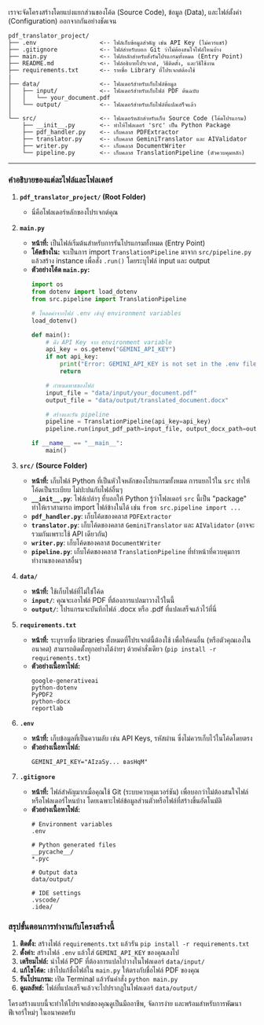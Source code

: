 
เราจะจัดโครงสร้างโดยแบ่งแยกส่วนของโค้ด (Source Code), ข้อมูล (Data), และไฟล์ตั้งค่า (Configuration) ออกจากกันอย่างชัดเจน

```
pdf_translator_project/
├── .env                  <-- ไฟล์เก็บข้อมูลสำคัญ เช่น API Key (ไม่ควรแชร์)
├── .gitignore            <-- ไฟล์สำหรับบอก Git ว่าไม่ต้องสนใจไฟล์ไหนบ้าง
├── main.py               <-- ไฟล์หลักสำหรับสั่งรันโปรแกรมทั้งหมด (Entry Point)
├── README.md             <-- ไฟล์อธิบายโปรเจกต์, วิธีติดตั้ง, และวิธีใช้งาน
├── requirements.txt      <-- รายชื่อ Library ที่โปรเจกต์ต้องใช้
|
├── data/                 <-- โฟลเดอร์สำหรับเก็บไฟล์ข้อมูล
│   ├── input/            <-- โฟลเดอร์สำหรับเก็บไฟล์ PDF ต้นฉบับ
│   │   └── your_document.pdf
│   └── output/           <-- โฟลเดอร์สำหรับเก็บไฟล์ที่แปลเสร็จแล้ว
│
└── src/                  <-- โฟลเดอร์หลักสำหรับเก็บ Source Code (โค้ดโปรแกรม)
    ├── __init__.py       <-- ทำให้โฟลเดอร์ 'src' เป็น Python Package
    ├── pdf_handler.py    <-- เก็บคลาส PDFExtractor
    ├── translator.py     <-- เก็บคลาส GeminiTranslator และ AIValidator
    ├── writer.py         <-- เก็บคลาส DocumentWriter
    └── pipeline.py       <-- เก็บคลาส TranslationPipeline (ตัวควบคุมหลัก)
```

---

### **คำอธิบายของแต่ละไฟล์และโฟลเดอร์**

1.  **`pdf_translator_project/` (Root Folder)**
    *   นี่คือโฟลเดอร์หลักของโปรเจกต์คุณ

2.  **`main.py`**
    *   **หน้าที่:** เป็นไฟล์เริ่มต้นสำหรับการรันโปรแกรมทั้งหมด (Entry Point)
    *   **โค้ดข้างใน:** จะเป็นการ import `TranslationPipeline` มาจาก `src/pipeline.py` แล้วสร้าง instance เพื่อสั่ง `.run()` โดยระบุไฟล์ input และ output
    *   **ตัวอย่างโค้ด `main.py`:**
        ```python
        import os
        from dotenv import load_dotenv
        from src.pipeline import TranslationPipeline

        # โหลดค่าจากไฟล์ .env เข้าสู่ environment variables
        load_dotenv()

        def main():
            # ดึง API Key จาก environment variable
            api_key = os.getenv("GEMINI_API_KEY")
            if not api_key:
                print("Error: GEMINI_API_KEY is not set in the .env file.")
                return

            # กำหนดพาธของไฟล์
            input_file = "data/input/your_document.pdf"
            output_file = "data/output/translated_document.docx"

            # สร้างและรัน pipeline
            pipeline = TranslationPipeline(api_key=api_key)
            pipeline.run(input_pdf_path=input_file, output_docx_path=output_file)

        if __name__ == "__main__":
            main()
        ```

3.  **`src/` (Source Folder)**
    *   **หน้าที่:** เก็บไฟล์ Python ที่เป็นหัวใจหลักของโปรแกรมทั้งหมด การแยกไว้ใน `src` ทำให้โค้ดเป็นระเบียบ ไม่ปะปนกับไฟล์อื่นๆ
    *   **`__init__.py`**: ไฟล์เปล่าๆ ที่บอกให้ Python รู้ว่าโฟลเดอร์ `src` นี้เป็น "package" ทำให้เราสามารถ import ไฟล์ข้างในได้ เช่น `from src.pipeline import ...`
    *   **`pdf_handler.py`**: เก็บโค้ดของคลาส `PDFExtractor`
    *   **`translator.py`**: เก็บโค้ดของคลาส `GeminiTranslator` และ `AIValidator` (อาจจะรวมกันเพราะใช้ API เดียวกัน)
    *   **`writer.py`**: เก็บโค้ดของคลาส `DocumentWriter`
    *   **`pipeline.py`**: เก็บโค้ดของคลาส `TranslationPipeline` ที่ทำหน้าที่ควบคุมการทำงานของคลาสอื่นๆ

4.  **`data/`**
    *   **หน้าที่:** ใช้เก็บไฟล์ที่ไม่ใช่โค้ด
    *   **`input/`**: คุณจะเอาไฟล์ PDF ที่ต้องการแปลมาวางไว้ในนี้
    *   **`output/`**: โปรแกรมจะบันทึกไฟล์ .docx หรือ .pdf ที่แปลเสร็จแล้วไว้ที่นี่

5.  **`requirements.txt`**
    *   **หน้าที่:** ระบุรายชื่อ libraries ทั้งหมดที่โปรเจกต์นี้ต้องใช้ เพื่อให้คนอื่น (หรือตัวคุณเองในอนาคต) สามารถติดตั้งทุกอย่างได้ง่ายๆ ด้วยคำสั่งเดียว (`pip install -r requirements.txt`)
    *   **ตัวอย่างเนื้อหาไฟล์:**
        ```
        google-generativeai
        python-dotenv
        PyPDF2
        python-docx
        reportlab
        ```

6.  **`.env`**
    *   **หน้าที่:** เก็บข้อมูลที่เป็นความลับ เช่น API Keys, รหัสผ่าน ซึ่งไม่ควรเก็บไว้ในโค้ดโดยตรง
    *   **ตัวอย่างเนื้อหาไฟล์:**
        ```
        GEMINI_API_KEY="AIzaSy... ваѕHqM"
        ```

7.  **`.gitignore`**
    *   **หน้าที่:** ไฟล์สำคัญมากเมื่อคุณใช้ Git (ระบบควบคุมเวอร์ชัน) เพื่อบอกว่าไม่ต้องสนใจไฟล์หรือโฟลเดอร์ไหนบ้าง โดยเฉพาะไฟล์ข้อมูลส่วนตัวหรือไฟล์ที่สร้างขึ้นอัตโนมัติ
    *   **ตัวอย่างเนื้อหาไฟล์:**
        ```
        # Environment variables
        .env

        # Python generated files
        __pycache__/
        *.pyc

        # Output data
        data/output/

        # IDE settings
        .vscode/
        .idea/
        ```

### **สรุปขั้นตอนการทำงานกับโครงสร้างนี้**

1.  **ติดตั้ง:** สร้างไฟล์ `requirements.txt` แล้วรัน `pip install -r requirements.txt`
2.  **ตั้งค่า:** สร้างไฟล์ `.env` แล้วใส่ `GEMINI_API_KEY` ของคุณลงไป
3.  **เตรียมไฟล์:** นำไฟล์ PDF ที่ต้องการแปลไปวางในโฟลเดอร์ `data/input/`
4.  **แก้ไขโค้ด:** เข้าไปแก้ชื่อไฟล์ใน `main.py` ให้ตรงกับชื่อไฟล์ PDF ของคุณ
5.  **รันโปรแกรม:** เปิด Terminal แล้วรันคำสั่ง `python main.py`
6.  **ดูผลลัพธ์:** ไฟล์ที่แปลเสร็จแล้วจะไปปรากฏในโฟลเดอร์ `data/output/`

โครงสร้างแบบนี้จะทำให้โปรเจกต์ของคุณดูเป็นมืออาชีพ, จัดการง่าย และพร้อมสำหรับการพัฒนาฟีเจอร์ใหม่ๆ ในอนาคตครับ
